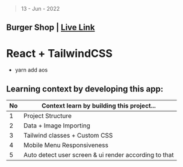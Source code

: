 > 13 - Jun - 2022


## Burger Shop | [Live Link][link]
[link]: https://burger-ui.netlify.app 


# React + TailwindCSS

* yarn add aos


## Learning context by developing this app:
|No| Context learn by building this project...      | 
|--|------------------------------------------------|
| 1| Project Structure                              | 
| 2| Data + Image Importing                         | 
| 3| Tailwind classes + Custom CSS                  | 
| 4| Mobile Menu Responsiveness                     |
| 5| Auto detect user screen & ui render according to that | 


<img src='' />
